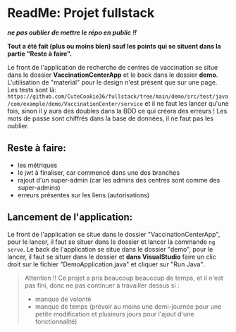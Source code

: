 # ReadMe: Projet fullstack
***ne pas oublier de mettre le répo en public !!***

**Tout a été fait (plus ou moins bien) sauf les points qui se situent dans la partie "Reste à faire".**

Le front de l'application de recherche de centres de vaccination se situe dans le dossier **VaccinationCenterApp** et le back dans le dossier **demo**. L'utilisation de "material" pour le design n'est présent que sur une page.
Les tests sont là: `https://github.com/CuteCookie36/fullstack/tree/main/demo/src/test/java/com/example/demo/VaccinationCenter/service` et il ne faut les lancer qu'une fois, sinon il y aura des doubles dans la BDD ce qui créera des erreurs ! Les mots de passe sont chiffrés dans la base de données, il ne faut pas les oublier.


## Reste à faire:
- les métriques
- le jwt à finaliser, car commencé dans une des branches
- rajout d'un super-admin (car les admins des centres sont comme des super-admins)
- erreurs présentes sur les liens (autorisations)


## Lancement de l'application:
Le front de l'application se situe dans le dossier "VaccinationCenterApp", pour le lancer, il faut se situer dans le dossier et lancer la commande `ng serve`.
Le back de l'application se situe dans le dossier "demo", pour le lancer, il faut se situer dans le dossier et **dans VisualStudio** faire un clic droit sur le fichier "DemoApplication.java" et cliquer sur "Run Java".

>  Attention !! Ce projet a pris beaucoup beaucoup de temps, et il n'est pas fini, donc ne pas continuer à travailler dessus si :
> - manque de volonté
> - manque de temps (prévoir au moins une demi-journée pour une petite modification et plusieurs jours pour l'ajout d'une fonctionnalité)
